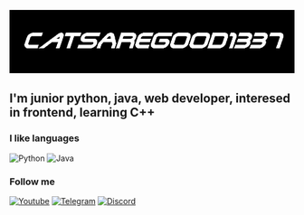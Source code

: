 [![Header](https://github.com/CatsAreGood1337/CatsAreGood1337/blob/main/assets/Header.png)](https://www.youtube.com/channel/UCvDjvzN-BQ9XvHh8reSYo4w)

## I'm junior python, java, web developer, interesed in frontend, learning C++

### I like languages
![Python](https://img.shields.io/badge/Python-black?style=flat-square&logo=python)
![Java](https://img.shields.io/badge/Java-black?style=flat-square&logo=java)

### Follow me

[![Youtube](https://img.shields.io/badge/-YouTube-black?style=flat-square&logo=YouTube)](https://www.youtube.com/channel/UCvDjvzN-BQ9XvHh8reSYo4w)
[![Telegram](https://img.shields.io/badge/-Telegram-black?style=flat-square&logo=Telegram)](https://t.me/CatsAreGood)
[![Discord](https://img.shields.io/badge/-Discord-black?style=flat-square&logo=Discord)](https://discord.gg/W8aESyTNvn)